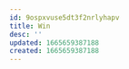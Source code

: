 ```yaml
---
id: 9ospxvuse5dt3f2nrlyhapv
title: Win
desc: ''
updated: 1665659387188
created: 1665659387188
---
```

